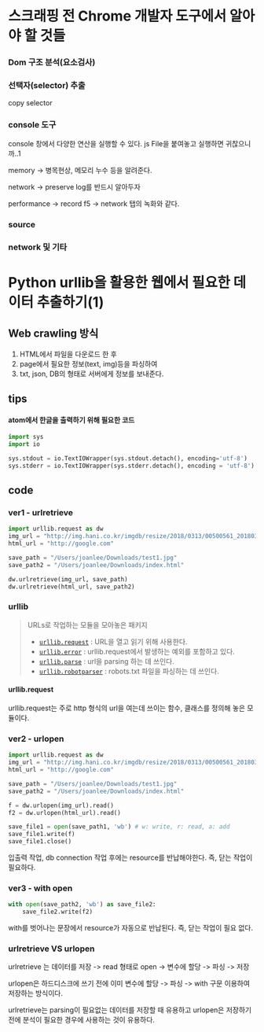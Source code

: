 

# 스크래핑 전 Chrome 개발자 도구에서 알아야 할 것들

### Dom 구조 분석(요소검사)

### 선택자(selector) 추출

copy selector

### console 도구

console 창에서 다양한 연산을 실행할 수 있다. js File을 붙여놓고 실행하면 귀찮으니까..1

memory -> 병목현상, 메모리 누수 등을 알려준다.

network -> preserve log를 반드시 알아두자

performance -> record f5 -> network 탭의 녹화와 같다.

### source 

### network 및 기타



# Python urllib을 활용한 웹에서 필요한 데이터 추출하기(1)

## Web crawling 방식

1. HTML에서 파일을 다운로드 한 후
2. page에서 필요한 정보(text, img)등을 파싱하여 
3. txt, json, DB의 형태로 서버에게 정보를 보내준다.



## tips

#### atom에서 한글을 출력하기 위해 필요한 코드

```python
import sys
import io

sys.stdout = io.TextIOWrapper(sys.stdout.detach(), encoding='utf-8')
sys.stderr = io.TextIOWrapper(sys.stderr.detach(), encoding = 'utf-8')
```



## code

### ver1 - urlretrieve

```python
import urllib.request as dw
img_url = "http://img.hani.co.kr/imgdb/resize/2018/0313/00500561_20180313.JPG"
html_url = "http://google.com"

save_path = "/Users/joanlee/Downloads/test1.jpg"
save_path2 = "/Users/joanlee/Downloads/index.html"

dw.urlretrieve(img_url, save_path)
dw.urlretrieve(html_url, save_path2)
```

### urllib

>  URLs로 작업하는 모듈을 모아놓은 패키지
>
> - [`urllib.request`](https://docs.python.org/3/library/urllib.request.html#module-urllib.request) : URL을 열고 읽기 위해 사용한다.
> - [`urllib.error`](https://docs.python.org/3/library/urllib.error.html#module-urllib.error) : urllib.request에서 발생하는 예외를 포함하고 있다.
> - [`urllib.parse`](https://docs.python.org/3/library/urllib.parse.html#module-urllib.parse) : url을 parsing 하는 데 쓰인다.
> - [`urllib.robotparser`](https://docs.python.org/3/library/urllib.robotparser.html#module-urllib.robotparser) : robots.txt 파일을 파싱하는 데 쓰인다.

#### urllib.request

urllib.request는 주로 http 형식의 url을 여는데 쓰이는 함수, 클래스를 정의해 놓은 모듈이다.



### ver2 - urlopen

```python
import urllib.request as dw
img_url = "http://img.hani.co.kr/imgdb/resize/2018/0313/00500561_20180313.JPG"
html_url = "http://google.com"

save_path = "/Users/joanlee/Downloads/test1.jpg"
save_path2 = "/Users/joanlee/Downloads/index.html"

f = dw.urlopen(img_url).read()
f2 = dw.urlopen(html_url).read()

save_file1 = open(save_path1, 'wb') # w: write, r: read, a: add
save_file1.write(f)
save_file1.close()
```

입출력 작업, db connection 작업 후에는 resource를 반납해야한다. 즉, 닫는 작업이 필요하다.



### ver3 - with open

```python
with open(save_path2, 'wb') as save_file2:
    save_file2.write(f2)
```

with를 벗어나는 문장에서 resource가 자동으로 반납된다. 즉, 닫는 작업이 필요 없다.





### urlretrieve VS urlopen

urlretrieve 는 데이터를 저장 -> read 형태로 open -> 변수에 할당 -> 파싱 -> 저장

urlopen은 하드디스크에 쓰기 전에 이미 변수에 할당 -> 파싱 -> with 구문 이용하여 저장하는 방식이다.

urlretrieve는 parsing이 필요없는 데이터를 저장할 때 유용하고 urlopen은 저장하기 전에 분석이 필요한 경우에 사용하는 것이 유용하다.

# 